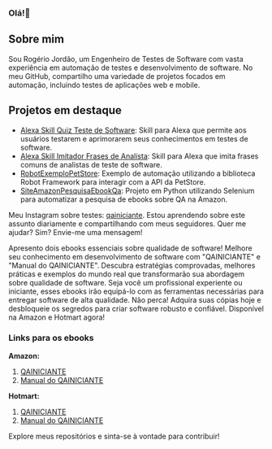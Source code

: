 ### Olá!👋
## Sobre mim
Sou Rogério Jordão, um Engenheiro de Testes de Software com vasta experiência em automação de testes e desenvolvimento de software. No meu GitHub, compartilho uma variedade de projetos focados em automação, incluindo testes de aplicações web e mobile.

## Projetos em destaque
- [Alexa Skill Quiz Teste de Software](https://www.amazon.com.br/Rogerio-Jord%C3%A3o-Frases-de-Analista/dp/B0BF28LY7K/ref=sr_1_5?__mk_pt_BR=%C3%85M%C3%85%C5%BD%C3%95%C3%91&crid=6LIDABDWNXKV&dib=eyJ2IjoiMSJ9.R2qwpRq3YEJ0h6dyn9t471sBdmO45lUg2XzL1EURdJMhndlwypZ1t5khFR37BJ-MGjc05o_akWLKEJim9hZ-1d8B2Qkfxv1-muswDiasBqQ5vKH7BTIe4ykVl8GxzjThD88-tiF7fUdRGVdFGMGoUXUEMwRmXr1k4YAT0dtPXjTY1wtG2bmqveyVEnO1pKB6BsJ-b0thS3aFsgWc1PdrrLQomXBycgLMnAxZM1Z1x58.u3By_BzWHcF-SV_jRg0852iT-pRfK9iO9d_3UTzdZAQ&dib_tag=se&keywords=rogerio+jordao&qid=1717532671&s=alexa-skills&sprefix=rogerio+jorda%2Calexa-skills%2C208&sr=1-5): Skill para Alexa que permite aos usuários testarem e aprimorarem seus conhecimentos em testes de software.
- [Alexa Skill Imitador Frases de Analista]((https://www.amazon.com.br/Rogerio-Jord%C3%A3o-Quiz-Teste-Software/dp/B0C9N2M57N/ref=sr_1_2?__mk_pt_BR=%C3%85M%C3%85%C5%BD%C3%95%C3%91&crid=6LIDABDWNXKV&dib=eyJ2IjoiMSJ9.R2qwpRq3YEJ0h6dyn9t471sBdmO45lUg2XzL1EURdJMhndlwypZ1t5khFR37BJ-MGjc05o_akWLKEJim9hZ-1d8B2Qkfxv1-muswDiasBqQ5vKH7BTIe4ykVl8GxzjThD88-tiF7fUdRGVdFGMGoUXUEMwRmXr1k4YAT0dtPXjTY1wtG2bmqveyVEnO1pKB6BsJ-b0thS3aFsgWc1PdrrLQomXBycgLMnAxZM1Z1x58.u3By_BzWHcF-SV_jRg0852iT-pRfK9iO9d_3UTzdZAQ&dib_tag=se&keywords=rogerio+jordao&qid=1717532671&s=alexa-skills&sprefix=rogerio+jorda%2Calexa-skills%2C208&sr=1-2)): Skill para Alexa que imita frases comuns de analistas de teste de software.
- [RobotExemploPetStore]((https://github.com/Srjordao/RobotExemploPetStore)): Exemplo de automação utilizando a biblioteca Robot Framework para interagir com a API da PetStore.
- [SiteAmazonPesquisaEbookQa]((https://github.com/Srjordao/SiteAmazonPesquisaEbookQa)): Projeto em Python utilizando Selenium para automatizar a pesquisa de ebooks sobre QA na Amazon.

 
Meu Instagram sobre testes: [qainiciante](https://www.instagram.com/qainiciante). Estou aprendendo sobre este assunto diariamente e compartilhando com meus seguidores. Quer me ajudar? Sim? Envie-me uma mensagem!

Apresento dois ebooks essenciais sobre qualidade de software! Melhore seu conhecimento em desenvolvimento de software com "QAINICIANTE" e "Manual do QAINICIANTE". Descubra estratégias comprovadas, melhores práticas e exemplos do mundo real que transformarão sua abordagem sobre qualidade de software. Seja você um profissional experiente ou iniciante, esses ebooks irão equipá-lo com as ferramentas necessárias para entregar software de alta qualidade. Não perca! Adquira suas cópias hoje e desbloqueie os segredos para criar software robusto e confiável. Disponível na Amazon e Hotmart agora!

### Links para os ebooks

**Amazon:**
1. [QAINICIANTE](https://www.amazon.com/dp/B0BQXW7FYR)
2. [Manual do QAINICIANTE](https://www.amazon.com.br/dp/B0C2SD1FLB)

**Hotmart:**
1. [QAINICIANTE](https://pay.hotmart.com/P73284032C?checkoutMode=10&bid=1687986404321)
2. [Manual do QAINICIANTE](https://pay.hotmart.com/L81998009X?checkoutMode=10&bid=1687986394665)

Explore meus repositórios e sinta-se à vontade para contribuir!


<!--
**Srjordao/Srjordao** is a ✨ _special_ ✨ repository because its `README.md` (this file) appears on your GitHub profile.

Here are some ideas to get you started:



- 🔭 I’m currently working on ...
- 🌱 I’m currently learning ...
- 👯 I’m looking to collaborate on ...
- 🤔 I’m looking for help with ...
- 💬 Ask me about ...
- 📫 How to reach me: ...
- 😄 Pronouns: ...
- ⚡ Fun fact: ...
-->

